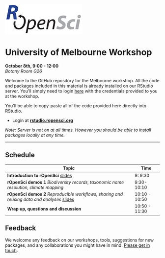 
[![](ropensci_logo.png)](http://ropensci.org/)
# University of Melbourne Workshop
**October 8th, 9:00 - 12:00**  
*Botany Room G26*

Welcome to the GitHub repository for the Melbourne workshop. All the code and packages included in this material is already installed on our RStudio server. You'll simply need to login [here](http://rstudio.ropensci.org/) with the credentials provided to you at the workshop.

You'll be able to copy-paste all of the code provided here directly into RStudio.

* Login at [**rstudio.ropensci.org**](http://rstudio.ropensci.org/)  

*Note: Server is not on at all times. However you should be able to install packages locally at any time.*


--- 

## Schedule 

|Topic|Time|
|---------------|-------|
|**Introduction to rOpenSci** [slides](http://ropensci.github.io/workshops-melbourne-2013-09/00-introduction/intro_slides/index.html) | 9: 9:30 |
|**rOpenSci demos 1** *Biodiversity records, taxonomic name resolution, climate mapping*  | 9:30-10:10 |
|**rOpenSci demos 2** *Reproducible workflows, sharing and reusing data and analyses*  [slides](http://ropensci.github.io/workshops-melbourne-2013-09/02-reproducible-workflows/slides/index.html) | 10:10 - 10:50 |
|**Wrap up, questions and discussion**  | 10:50 - 11:30 |

## Feedback

We welcome any feedback on our workshops, tools, suggestions for new packages, and any collaborations you might have in mind. [Please get in touch](http://ropensci.org/contact.html).
